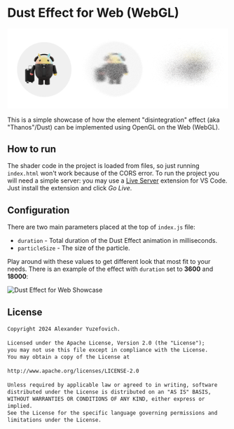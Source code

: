 # Dust Effect for Web (WebGL)

![Dust Effect for Web](samples/dust-effect-webgl.png)

This is a simple showcase of how the element "disintegration" effect (aka "Thanos"/Dust) can be implemented using OpenGL on the Web (WebGL).

## How to run

The shader code in the project is loaded from files, so just running `index.html` won't work because of the CORS error. To run the project you will need a simple server: you may use a [Live Server](https://marketplace.visualstudio.com/items?itemName=ritwickdey.LiveServer) extension for VS Code. Just install the extension and click *Go Live*.

## Configuration

There are two main parameters placed at the top of `index.js` file:
- `duration` - Total duration of the Dust Effect animation in milliseconds.
- `particleSize` - The size of the particle.

Play around with these values to get different look that most fit to your needs. There is an example of the effect with `duration` set to **3600** and **18000**:

![Dust Effect for Web Showcase](samples/dust-effect-webgl.gif)

## License

    Copyright 2024 Alexander Yuzefovich.

    Licensed under the Apache License, Version 2.0 (the "License");
    you may not use this file except in compliance with the License.
    You may obtain a copy of the License at

    http://www.apache.org/licenses/LICENSE-2.0

    Unless required by applicable law or agreed to in writing, software
    distributed under the License is distributed on an "AS IS" BASIS,
    WITHOUT WARRANTIES OR CONDITIONS OF ANY KIND, either express or implied.
    See the License for the specific language governing permissions and
    limitations under the License.